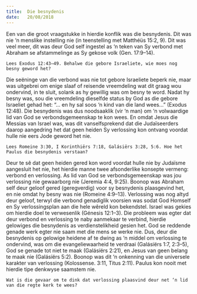 ```yaml
---
title:  Die besnydenis
date:   20/08/2018
---
```


Een van die groot vraagstukke in hierdie konflik was die besnydenis. Dit was nie ‘n menslike instelling nie (in teenstelling met Matthéüs 15:2, 9). Dit was veel meer, dit was deur God self ingestel as ‘n teken van Sy verbond met Abraham se afstammelinge as Sy gekose volk (Gen. 17:9–14).

`Lees Exodus 12:43–49. Behalwe die gebore Israeliete, wie moes nog besny geword het?`

Die seëninge van die verbond was nie tot gebore Israeliete beperk nie, maar was uitgebrei om enige slaaf of reisende vreemdeling wat dit graag wou ondervind, in te sluit, solank as hy gewillig was om besny te word. Nadat hy besny was, sou die vreemdeling dieselfde status by God as die gebore Israeliet gehad het: “... en hy sal soos ‘n kind van die land wees...” (Exodus 12:48). Die besnydenis was dus noodsaaklik (vir ‘n man) om ‘n volwaardige lid van God se verbondsgemeenskap te kon wees. En omdat Jesus die Messias van Israel was, was dit vanselfsprekend dat die Judaïseerders daarop aangedring het dat geen heiden Sy verlossing kon ontvang voordat hulle nie eers Jode geword het nie.

`Lees Romeine 3:30, I Korinthiërs 7:18, Galásiërs 3:28, 5:6. Hoe het Paulus die besnydenis verstaan?`

Deur te sê dat geen heiden gered kon word voordat hulle nie by Judaïsme aangesluit het nie, het hierdie manne twee afsonderlike konsepte vermeng: verbond en verlossing. As lid van God se verbondsgemeenskap was jou verlossing nie gewaarborg nie (Jeremia 4:4, 9:25). Boonop was Abraham self deur geloof gered (geregverdig) voor sy besnydenis plaasgevind het, en nie omdat hy besny was nie (Romeine 4:9–13). Verlossing was nog altyd deur geloof, terwyl die verbond genadiglik voorsien was sodat God Homself en Sy verlossingsplan aan die hele wêreld kon bekendstel. Israel was gekies om hierdie doel te verwesenlik (Génesis 12:1–3). Die probleem was egter dat deur verbond en verlossing te naby aanmekaar te verbind, hierdie gelowiges die besnydenis as verdienstelikheid gesien het. God se reddende genade werk egter nie saam met die mens se werke nie. Dus, deur die besnydenis op gelowige heidene af te dwing as ‘n middel om verlossing te ondervind, was om die evangeliewaarheid te verdraai (Galásiërs 1:7, 2:3–5), God se genade tot niet te maak (Galásiërs 2:21), en Jesus van geen belang te maak nie (Galásiërs 5:2). Boonop was dit ‘n onkenning van die universele karakter van verlossing (Kolossense. 3:11, Titus 2:11). Paulus kon nooit met hierdie tipe denkwyse saamstem nie.

`Wat is die gevaar om te dink dat verlossing plaasvind deur net ‘n lid van die regte kerk te wees?`